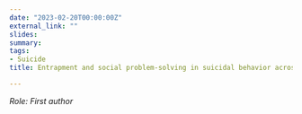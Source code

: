 ```yaml
---
date: "2023-02-20T00:00:00Z"
external_link: ""
slides: 
summary: 
tags:
- Suicide
title: Entrapment and social problem-solving in suicidal behavior across the adult lifespan

---
```


<i>Role: First author<br/>

